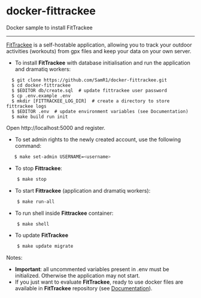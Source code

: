 # docker-fittrackee

Docker sample to install FitTrackee

---

[FitTrackee](https://samr1.github.io/FitTrackee/) is a self-hostable application, allowing you to track your outdoor activities (workouts) from gpx files and keep your data on your own server.

- To install **FitTrackee** with database initialisation and run the application and dramatiq workers:

```shell
  $ git clone https://github.com/SamR1/docker-fittrackee.git
  $ cd docker-fittrackee
  $ $EDITOR db/create.sql  # update fittrackee user password
  $ cp .env.example .env
  $ mkdir [FITTRACKEE_LOG_DIR]  # create a directory to store fittrackee logs
  $ $EDITOR .env  # update environment variables (see Documentation)
  $ make build run init
```

Open http://localhost:5000 and register.

- To set admin rights to the newly created account, use the following command:

```bash
   $ make set-admin USERNAME=<username>
```

- To stop **Fittrackee**:

```bash
    $ make stop
```

- To start **Fittrackee** (application and dramatiq workers):

```bash
    $ make run-all
```

- To run shell inside **Fittrackee** container:

```bash
    $ make shell
```

- To update **FitTrackee**

```bash
    $ make update migrate 
```

Notes:
- **Important**: all uncommented variables present in .env must be initialized. Otherwise the application may not start.
- If you just want to evaluate **FitTrackee**, ready to use docker files are available in **FitTrackee** repository (see [Documentation](https://samr1.github.io/FitTrackee/installation.html#docker)).
